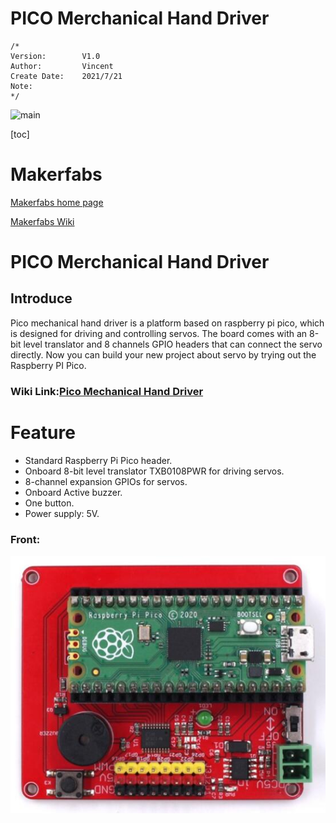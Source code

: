 # PICO Merchanical Hand Driver

```
/*
Version:		V1.0
Author:			Vincent
Create Date:	2021/7/21
Note:
*/
```

![main](md_pic/main.jpg)

[toc]

# Makerfabs

[Makerfabs home page](https://www.makerfabs.com/)

[Makerfabs Wiki](https://makerfabs.com/wiki/index.php?title=Main_Page)

# PICO Merchanical Hand Driver

## Introduce

Pico mechanical hand driver is a platform based on raspberry pi pico, which is designed for driving and controlling servos. The board comes with an 8-bit level translator and 8 channels GPIO headers that can connect the servo directly. Now you can build your new project about servo by trying out the Raspberry PI Pico.

### Wiki Link:[Pico Mechanical Hand Driver](https://www.makerfabs.com/wiki/index.php?title=Pico_Mechanical_Hand_Driver)



# Feature

- Standard Raspberry Pi Pico header.
- Onboard 8-bit level translator TXB0108PWR for driving servos.
- 8-channel expansion GPIOs for servos.
- Onboard Active buzzer.
- One button.
- Power supply: 5V.

### Front:

![front](md_pic/front.jpg)

